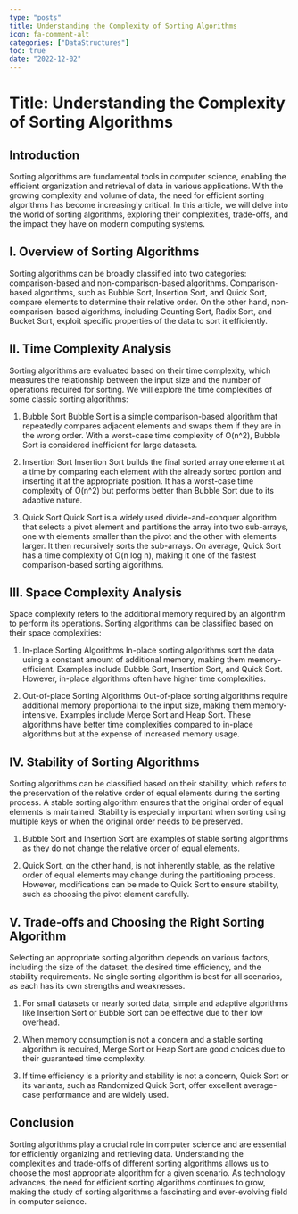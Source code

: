 ```yaml
---
type: "posts"
title: Understanding the Complexity of Sorting Algorithms
icon: fa-comment-alt
categories: ["DataStructures"]
toc: true
date: "2022-12-02"
---
```




# Title: Understanding the Complexity of Sorting Algorithms

## Introduction
Sorting algorithms are fundamental tools in computer science, enabling the efficient organization and retrieval of data in various applications. With the growing complexity and volume of data, the need for efficient sorting algorithms has become increasingly critical. In this article, we will delve into the world of sorting algorithms, exploring their complexities, trade-offs, and the impact they have on modern computing systems.

## I. Overview of Sorting Algorithms
Sorting algorithms can be broadly classified into two categories: comparison-based and non-comparison-based algorithms. Comparison-based algorithms, such as Bubble Sort, Insertion Sort, and Quick Sort, compare elements to determine their relative order. On the other hand, non-comparison-based algorithms, including Counting Sort, Radix Sort, and Bucket Sort, exploit specific properties of the data to sort it efficiently.

## II. Time Complexity Analysis
Sorting algorithms are evaluated based on their time complexity, which measures the relationship between the input size and the number of operations required for sorting. We will explore the time complexities of some classic sorting algorithms:

1. Bubble Sort
Bubble Sort is a simple comparison-based algorithm that repeatedly compares adjacent elements and swaps them if they are in the wrong order. With a worst-case time complexity of O(n^2), Bubble Sort is considered inefficient for large datasets.

2. Insertion Sort
Insertion Sort builds the final sorted array one element at a time by comparing each element with the already sorted portion and inserting it at the appropriate position. It has a worst-case time complexity of O(n^2) but performs better than Bubble Sort due to its adaptive nature.

3. Quick Sort
Quick Sort is a widely used divide-and-conquer algorithm that selects a pivot element and partitions the array into two sub-arrays, one with elements smaller than the pivot and the other with elements larger. It then recursively sorts the sub-arrays. On average, Quick Sort has a time complexity of O(n log n), making it one of the fastest comparison-based sorting algorithms.

## III. Space Complexity Analysis
Space complexity refers to the additional memory required by an algorithm to perform its operations. Sorting algorithms can be classified based on their space complexities:

1. In-place Sorting Algorithms
In-place sorting algorithms sort the data using a constant amount of additional memory, making them memory-efficient. Examples include Bubble Sort, Insertion Sort, and Quick Sort. However, in-place algorithms often have higher time complexities.

2. Out-of-place Sorting Algorithms
Out-of-place sorting algorithms require additional memory proportional to the input size, making them memory-intensive. Examples include Merge Sort and Heap Sort. These algorithms have better time complexities compared to in-place algorithms but at the expense of increased memory usage.

## IV. Stability of Sorting Algorithms
Sorting algorithms can be classified based on their stability, which refers to the preservation of the relative order of equal elements during the sorting process. A stable sorting algorithm ensures that the original order of equal elements is maintained. Stability is especially important when sorting using multiple keys or when the original order needs to be preserved.

1. Bubble Sort and Insertion Sort are examples of stable sorting algorithms as they do not change the relative order of equal elements.

2. Quick Sort, on the other hand, is not inherently stable, as the relative order of equal elements may change during the partitioning process. However, modifications can be made to Quick Sort to ensure stability, such as choosing the pivot element carefully.

## V. Trade-offs and Choosing the Right Sorting Algorithm
Selecting an appropriate sorting algorithm depends on various factors, including the size of the dataset, the desired time efficiency, and the stability requirements. No single sorting algorithm is best for all scenarios, as each has its own strengths and weaknesses.

1. For small datasets or nearly sorted data, simple and adaptive algorithms like Insertion Sort or Bubble Sort can be effective due to their low overhead.

2. When memory consumption is not a concern and a stable sorting algorithm is required, Merge Sort or Heap Sort are good choices due to their guaranteed time complexity.

3. If time efficiency is a priority and stability is not a concern, Quick Sort or its variants, such as Randomized Quick Sort, offer excellent average-case performance and are widely used.

## Conclusion
Sorting algorithms play a crucial role in computer science and are essential for efficiently organizing and retrieving data. Understanding the complexities and trade-offs of different sorting algorithms allows us to choose the most appropriate algorithm for a given scenario. As technology advances, the need for efficient sorting algorithms continues to grow, making the study of sorting algorithms a fascinating and ever-evolving field in computer science.